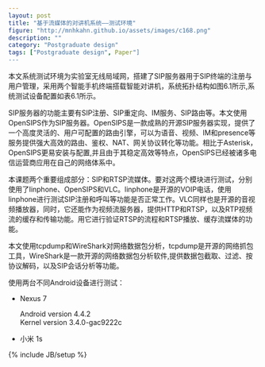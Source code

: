```yaml
---
layout: post
title: "基于流媒体的对讲机系统——测试环境"
figure: "http://mnhkahn.github.io/assets/images/c168.png"
description: ""
category: "Postgraduate design"
tags: ["Postgraduate design", Paper"]
---
```


本文系统测试环境为实验室无线局域网，搭建了SIP服务器用于SIP终端的注册与用户管理，采用两个智能手机终端搭载智能对讲机，系统拓扑结构如图6.1所示,系统测试设备配置如表6.1所示。

SIP服务器的功能主要有SIP注册、SIP重定向、IM服务、SIP路由等。本文使用OpenSIPS作为SIP服务器。OpenSIPS是一款成熟的开源SIP服务器实现，提供了一个高度灵活的、用户可配置的路由引擎，可以为语音、视频、IM和presence等服务提供强大高效的路由、鉴权、NAT、网关协议转化等功能。相比于Asterisk，OpenSIPS更易安装与配置,并且由于其稳定高效等特点，OpenSIPS已经被诸多电信运营商应用在自己的网络体系中。

本课题两个重要组成部分：SIP和RTSP流媒体。要对这两个模块进行测试，分别使用了linphone、OpenSIPS和VLC。linphone是开源的VOIP电话，使用linphone进行测试SIP注册和呼叫等功能是否正常工作。VLC同样也是开源的音视频播放器，同时，它还能作为视频流服务器，提供HTTP和RTSP，以及RTP视频流的缓存和传输功能。用它进行验证RTSP的流程和RTSP播放、缓存流媒体的功能。

本文使用tcpdump和WireShark对网络数据包分析，tcpdump是开源的网络抓包工具，WireShark是一款开源的网络数据包分析软件,提供数据包截取、过滤、按协议解码，以及SIP会话分析等功能。

使用两台不同Android设备进行测试：

+ Nexus 7

    Android version 4.4.2   
    Kernel version 3.4.0-gac9222c

+ 小米 1s

{% include JB/setup %}